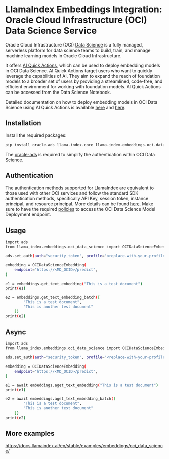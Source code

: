 # LlamaIndex Embeddings Integration: Oracle Cloud Infrastructure (OCI) Data Science Service

Oracle Cloud Infrastructure (OCI) [Data Science](https://www.oracle.com/artificial-intelligence/data-science) is a fully managed, serverless platform for data science teams to build, train, and manage machine learning models in Oracle Cloud Infrastructure.

It offers [AI Quick Actions](https://docs.oracle.com/en-us/iaas/data-science/using/ai-quick-actions.htm), which can be used to deploy embedding models in OCI Data Science. AI Quick Actions target users who want to quickly leverage the capabilities of AI. They aim to expand the reach of foundation models to a broader set of users by providing a streamlined, code-free, and efficient environment for working with foundation models. AI Quick Actions can be accessed from the Data Science Notebook.

Detailed documentation on how to deploy embedding models in OCI Data Science using AI Quick Actions is available [here](https://github.com/oracle-samples/oci-data-science-ai-samples/blob/main/ai-quick-actions/model-deployment-tips.md) and [here](https://docs.oracle.com/en-us/iaas/data-science/using/ai-quick-actions-model-deploy.htm).

## Installation

Install the required packages:

```bash
pip install oracle-ads llama-index-core llama-index-embeddings-oci-data-science

```

The [oracle-ads](https://accelerated-data-science.readthedocs.io/en/latest/index.html) is required to simplify the authentication within OCI Data Science.

## Authentication

The authentication methods supported for LlamaIndex are equivalent to those used with other OCI services and follow the standard SDK authentication methods, specifically API Key, session token, instance principal, and resource principal. More details can be found [here](https://accelerated-data-science.readthedocs.io/en/latest/user_guide/cli/authentication.html). Make sure to have the required [policies](https://docs.oracle.com/en-us/iaas/data-science/using/model-dep-policies-auth.htm) to access the OCI Data Science Model Deployment endpoint.

## Usage

```bash
import ads
from llama_index.embeddings.oci_data_science import OCIDataScienceEmbedding

ads.set_auth(auth="security_token", profile="<replace-with-your-profile>")

embedding = OCIDataScienceEmbedding(
    endpoint="https://<MD_OCID>/predict",
)

e1 = embeddings.get_text_embedding("This is a test document")
print(e1)

e2 = embeddings.get_text_embedding_batch([
        "This is a test document",
        "This is another test document"
    ])
print(e2)
```

## Async

```bash
import ads
from llama_index.embeddings.oci_data_science import OCIDataScienceEmbedding

ads.set_auth(auth="security_token", profile="<replace-with-your-profile>")

embedding = OCIDataScienceEmbedding(
    endpoint="https://<MD_OCID>/predict",
)

e1 = await embeddings.aget_text_embedding("This is a test document")
print(e1)

e2 = await embeddings.aget_text_embedding_batch([
        "This is a test document",
        "This is another test document"
    ])
print(e2)
```

## More examples

https://docs.llamaindex.ai/en/stable/examples/embeddings/oci_data_science/
